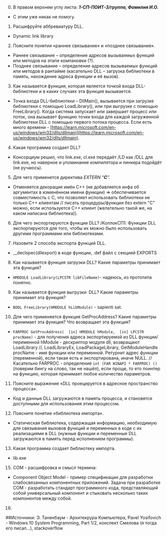 0. В правом верхнем углу листа:
**_1-СП-ПОИТ-3/группа, Фамилия И.О._**
- С этим уже никак не помогу.

 1. Расшифруйте аббревиатуру DLL.
- Dynamic link library

2. Поясните понятия «раннее связывание» и «позднее связывание».
- Раннее связывание – определение адресов вызываемых функций или методов на этапе компановки (?).
- Позднее связывание – определение адресов вызываемых функций или методов в рантайме (касательно DLL – загрузка библиотеки в память, нахождение адреса функции и её вызов).

3. Как называется функция, которая является точкой входа DLL-библиотеки и в каких случаях эта функция вызывается.
- Точка входа DLL-библиотеки – DllMain(), вызывается при загрузке библиотеки с помощью LoadLibrary(), или при выгрузке с помощью FreeLibrary(). Когда система запускает или завершает процесс или поток, она вызывает функцию точки входа для каждой загруженной библиотеки DLL с помощью первого потока процесса. Eсли есть много времени - [https://learn.microsoft.com/en-us/windows/win32/dlls/dllmain](https://learn.microsoft.com/en-us/windows/win32/dlls/dllmain).

4. Какая программа создает DLL?
- Консорциум решил, что link.exe, cl.exe передаёт /LD как /DLL для link.exe, но наверное и упоминание компилятора и линкера подойдёт (не ручаюсь).

5. Для чего применется директива _EXTERN_ _“__C__”._
- Отменяется декорация имён С++ (не добавляется инфа об аргументах в изменённом имени функции) => обеспечивается совместимость с С, что позволяет использовать библиотеки не только C++ клиентам
// писать процедуры/функции без extern "C" можно, если используется C++ клиент (желательно такой же, на каком написана библиотека)).

6. Для чего экспортируются функции DLL?
/КоллокСП1: Функции DLL экспортируются для того, чтобы их можно было использовать другими программами или библиотеками.

7. Назовите 2 способа экспорта функций DLL.
- __declspec(dllexport) в коде функции, .def файл с секцией EXPORTS

8. Как называется функция загрузки DLL? Какие параметры принимает эта функция?
- ```HMODULE LoadLibrary(LPCSTR libFileName)```- надеюсь, из прототипа понятно.

9. Как называется функция выгрузки  DLL? Какие параметры принимает эта функция?
- ```BOOL FreeLibrary(HMODULE hLibModule)``` - sapienti sat.

10. Для чего применяется функция GetProcAddress? Какие параметры принимает эта функция? Что возвращает эта функция?
- ```FARPROC GetProcAddress(  [in] HMODULE hModule,  [in] LPCSTR procName)``` - для получения адреса экспортируемой из DLL функции/переменной
hModule - дескриптор модуля dll, возвращают LoadLibrary //, LoadLibraryEx, LoadPackageLibrary, GetModuleHandle
procName - имя функции или переменной.
Ретурнит адрес функции (переменной), если такая есть и экспортирована, иначе NULL.
// Касательно FARPROC - определение ```int (FAR WINAPI * FARPROC) ()``` (поверим бингу на слово, так не нашёл), если проще, то ето поинтер на функцию, которая принимает любое количество параметров.

11. Поясните выражение «DLL проецируется в адресное пространство процесса».
- Код и данные DLL загружаются в память процесса, и становятся доступными для использования этим процессом.

12. Поясните понятие «библиотека импорта».
- Статическая библиотека, содержащая информацию, необходимую для связывания вызовов функций и переменных в коде с их реализациями в DLL (нужные функции и переменные DLL загружаются в память перед исполнением программы).

13. Какая программа создает библиотеку импорта.
- lib.exe
    
15. COM - расшифровка и смысл термина:
 - Component Object Model - пример спецификации для разработки слабосвязанных компонентных приложений. Задача при разработке COM - разработать стандарт программного кода, представляющий собой универсальный компонент и стыковать несколько таких компонентов между собой.
16. 

##Источники: Э. Таненбаум - Архитекрура Компьютера, Pavel Yosifovich - Windows 10 System Programming, Part 1/2, конспект Смелова (я тогда его писал...), stackoverflow

